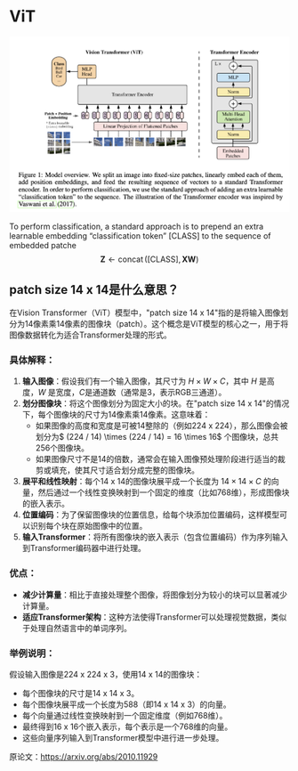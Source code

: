 # ViT

![](../images/vit.png)

To perform classification, a standard approach is to prepend an extra learnable embedding “classification token” [CLASS] to the sequence of embedded patche
$$
\mathbf{Z} \leftarrow \operatorname{concat}([\mathrm{CLASS}], \mathbf{X W})
$$

## patch size 14 x 14是什么意思？

在Vision Transformer（ViT）模型中，"patch size 14 x 14"指的是将输入图像划分为14像素乘14像素的图像块（patch）。这个概念是ViT模型的核心之一，用于将图像数据转化为适合Transformer处理的形式。

### 具体解释：

1. **输入图像**：假设我们有一个输入图像，其尺寸为 $H \times W \times C$，其中 $H$ 是高度，$W$ 是宽度，$C$是通道数（通常是3，表示RGB三通道）。
2. **划分图像块**：将这个图像划分为固定大小的块。在"patch size 14 x 14"的情况下，每个图像块的尺寸为14像素乘14像素。这意味着：
    - 如果图像的高度和宽度是可被14整除的（例如224 x 224），那么图像会被划分为$ (224 / 14) \times (224 / 14) = 16 \times 16$ 个图像块，总共256个图像块。
    - 如果图像尺寸不是14的倍数，通常会在输入图像预处理阶段进行适当的裁剪或填充，使其尺寸适合划分成完整的图像块。
3. **展平和线性映射**：每个14 x 14的图像块展平成一个长度为 $14 \times 14 \times C$ 的向量，然后通过一个线性变换映射到一个固定的维度（比如768维），形成图像块的嵌入表示。
4. **位置编码**：为了保留图像块的位置信息，给每个块添加位置编码，这样模型可以识别每个块在原始图像中的位置。
5. **输入Transformer**：将所有图像块的嵌入表示（包含位置编码）作为序列输入到Transformer编码器中进行处理。

### 优点：

- **减少计算量**：相比于直接处理整个图像，将图像划分为较小的块可以显著减少计算量。
- **适应Transformer架构**：这种方法使得Transformer可以处理视觉数据，类似于处理自然语言中的单词序列。

### 举例说明：

假设输入图像是224 x 224 x 3，使用14 x 14的图像块：

- 每个图像块的尺寸是14 x 14 x 3。
- 每个图像块展平成一个长度为588（即14 x 14 x 3）的向量。
- 每个向量通过线性变换映射到一个固定维度（例如768维）。
- 最终得到16 x 16个嵌入表示，每个表示是一个768维的向量。
- 这些向量序列输入到Transformer模型中进行进一步处理。

原论文：https://arxiv.org/abs/2010.11929